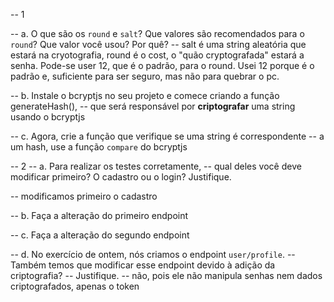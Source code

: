 -- 1 

-- a. O que são os `round` e `salt`? Que valores são recomendados para o `round`? Que valor você usou? Por quê?
-- salt é uma string aleatória que estará na cryotografia, round é o cost, o "quão cryptografada" estará a senha. Pode-se user 12, que é o padrão, para o round. Usei 12 porque é o padrão e, suficiente para ser seguro, mas não para quebrar o pc.

-- b. Instale o bcryptjs no seu projeto e comece criando a função generateHash(), 
-- que será responsável por **criptografar** uma string usando o bcryptjs

-- c. Agora, crie a função que verifique se uma string é correspondente 
-- a um hash, use a função `compare` do bcryptjs

-- 2
-- a. Para realizar os testes corretamente, 
-- qual deles você deve modificar primeiro? O cadastro ou o login? Justifique.

-- modificamos primeiro o cadastro

-- b. Faça a alteração do primeiro endpoint

-- c. Faça a alteração do segundo endpoint

-- d. No exercício de ontem, nós criamos o endpoint `user/profile`. 
-- Também temos que modificar esse endpoint devido à adição da criptografia? 
-- Justifique.
-- não, pois ele não manipula senhas nem dados criptografados, apenas o token